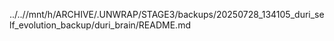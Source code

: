 ../..//mnt/h/ARCHIVE/.UNWRAP/STAGE3/backups/20250728_134105_duri_self_evolution_backup/duri_brain/README.md